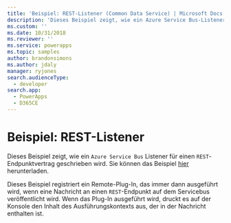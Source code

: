 ```yaml
---
title: 'Beispiel: REST-Listener (Common Data Service) | Microsoft Docs'
description: 'Dieses Beispiel zeigt, wie ein Azure Service Bus-Listener für einen REST-Endpunktvertrag geschrieben wird.'
ms.custom: ''
ms.date: 10/31/2018
ms.reviewer: ''
ms.service: powerapps
ms.topic: samples
author: brandonsimons
ms.author: jdaly
manager: ryjones
search.audienceType:
  - developer
search.app:
  - PowerApps
  - D365CE
---
```

# <a name="sample-rest-listener"></a>Beispiel: REST-Listener

<!-- https://docs.microsoft.com/dynamics365/customer-engagement/developer/sample-rest-listener -->

Dieses Beispiel zeigt, wie ein `Azure Service Bus` Listener für einen `REST`-Endpunktvertrag geschrieben wird. Sie können das Beispiel [hier](https://github.com/Microsoft/PowerApps-Samples/tree/master/cds/orgsvc/C%23/RESTListener) herunterladen.

Dieses Beispiel registriert ein Remote-Plug-In, das immer dann ausgeführt wird, wenn eine Nachricht an einen `REST`-Endpunkt auf dem Servicebus veröffentlicht wird. Wenn das Plug-In ausgeführt wird, druckt es auf der Konsole den Inhalt des Ausführungskontexts aus, der in der Nachricht enthalten ist.
